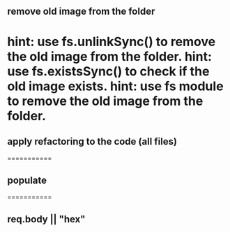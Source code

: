 ## remove old image from the folder
hint: use fs.unlinkSync() to remove the old image from the folder.
hint: use fs.existsSync() to check if the old image exists.
hint: use fs module to remove the old image from the folder.
===========
## apply refactoring to the code (all files)
===========
## populate
===========
## req.body || "hex"